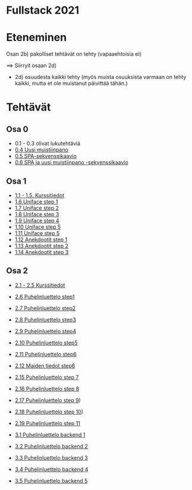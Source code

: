 # Fullstack 2021

# Eteneminen

Osan 2b) pakolliset tehtävät on tehty (vapaaehtoisia ei)

==> Siirryit osaan 2d)

* 2d) osuudesta kaikki tehty (myös muista osuuksista varmaan on tehty kaikki, mutta et ole muistanut päivittää tähän.)
# Tehtävät

## Osa 0

* 0.1 - 0.3 olivat lukutehtäviä
* [0.4 Uusi muistiinpano](./tehtavat/osa0/osa04/README.md)
* [0.5 SPA-sekvenssikaavio](./tehtavat/osa0/osa05/README.md)
* [0.6 SPA ja uusi muistiinpano -sekvenssikaavio](./tehtavat/osa0/osa06/README.md)

## Osa 1

* [1.1 - 1.5. Kurssitiedot](./tehtavat/osa1/kurssitiedot) 
* [1.6 Uniface step 1](./tehtavat/osa1/unicafe_step1)
* [1.7 Uniface step 2](./tehtavat/osa1/unicafe_step2)
* [1.8 Uniface step 3](./tehtavat/osa1/unicafe_step3/README.md)
* [1.9 Uniface step 4](./tehtavat/osa1/unicafe_step4/README.md)
* [1.10 Uniface step 5](./tehtavat/osa1/unicafe_step5/README.md)
* [1.11 Uniface step 5](./tehtavat/osa1/unicafe_step6/README.md)
* [1.12 Anekdootit step 1](./tehtavat/osa1/anekdootit_step1/README.md)
* [1.13 Anekdootit step 2](./tehtavat/osa1/anekdootit_step2/README.md)
* [1.14 Anekdootit step 3](./tehtavat/osa1/anekdootit_step3/README.md)

## Osa 2

* [2.1 - 2.5 Kurssitiedot](./tehtavat/osa2/kurssitiedot_step6/README.md)
* [2.6 Puhelinluettelo step1](./tehtavat/osa2/puhelinluettelo_step1/README.md)
* [2.7 Puhelinluettelo step2](./tehtavat/osa2/puhelinluettelo_step2/README.md)
* [2.8 Puhelinluettelo step3](./tehtavat/osa2/puhelinluettelo_step3/README.md)
* [2.9 Puhelinluettelo step4](./tehtavat/osa2/puhelinluettelo_step4/README.md)
* [2.10 Puhelinluettelo step5](./tehtavat/osa2/puhelinluettelo_step5/README.md)
* [2.11 Puhelinluettelo step6](./tehtavat/osa2/puhelinluettelo_step6/README.md)
* [2.12 Maiden tiedot step6](./tehtavat/osa2/maidentiedot_step1/README.md)

* [2.15 Puhelinluettelo step 7]((./tehtavat/osa2/puhelinluettelo_step7/README.md))
* [2.16 Puhelinluettelo step 8]((./tehtavat/osa2/puhelinluettelo_step8/README.md))
* [2.17 Puhelinluettelo step 9](./tehtavat/osa2/puhelinluettelo_step9/README.md))
* [2.18 Puhelinluettelo step 10](./tehtavat/osa2/puhelinluettelo_step10_extra/README.md))

* [2.19 Puhelinluettelo step 11](./tehtavat/osa2/puhelinluettelo_step11/README.md)

* [3.1 Puhelinluettelo backend 1](./tehtavat/osa3/puhelinluettelon_backend_step1/README.md)
* [3.2 Puhelinluettelo backend 2](./tehtavat/osa3/puhelinluettelon_backend_step2/README.md)
* [3.3 Puhelinluettelo backend 3](./tehtavat/osa3/puhelinluettelon_backend_step3/README.md)
* [3.4 Puhelinluettelo backend 4](./tehtavat/osa3/puhelinluettelon_backend_step4/README.md)
* [3.5 Puhelinluettelo backend 5](./tehtavat/osa3/puhelinluettelon_backend_step5/README.md)